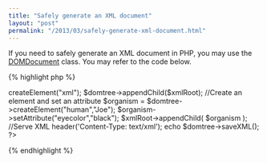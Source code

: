 ```yaml
---
title: "Safely generate an XML document"
layout: "post"
permalink: "/2013/03/safely-generate-xml-document.html"
---
```


If you need to safely generate an XML document in PHP, you may use the [DOMDocument](http://www.php.net/manual/en/book.dom.php) class. You may refer to the code below.

{% highlight php %}
<?php

//Create DOMDocument object
$domtree = new DOMDocument('1.0', 'UTF-8');
$xmlRoot = $domtree->createElement("xml");
$domtree->appendChild($xmlRoot);

//Create an element and set an attribute
$organism = $domtree->createElement("human","Joe");
$organism->setAttribute("eyecolor","black");
$xmlRoot->appendChild( $organism );

//Serve XML
header('Content-Type: text/xml');
echo $domtree->saveXML();

?>
{% endhighlight %}